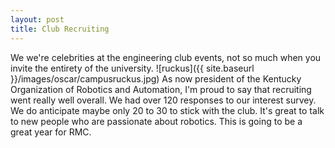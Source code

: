 ```yaml
---
layout: post
title: Club Recruiting
---
```


We we're celebrities at the engineering club events, not so much when you invite the entirety of the university.
![ruckus]({{ site.baseurl }}/images/oscar/campusruckus.jpg)
As now president of the Kentucky Organization of Robotics and Automation, I'm proud to say that recruiting went really well overall. We had over 120 responses to our interest survey. We do anticipate maybe only 20 to 30 to stick with the club. It's great to talk to new people who are passionate about robotics. This is going to be a great year for RMC.